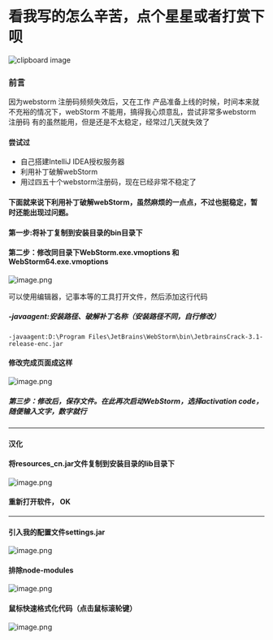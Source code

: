 # 看我写的怎么辛苦，点个星星或者打赏下呗
![clipboard image](https://user-images.githubusercontent.com/31888710/43787183-0402c67a-9a9d-11e8-8d44-1e8a02899d39.jpg)
### 前言
因为webstorm 注册码频频失效后，又在工作 产品准备上线的时候，时间本来就不充裕的情况下，webStorm 不能用，搞得我心烦意乱，尝试非常多webstorm 注册码 有的虽然能用，但是还是不太稳定，经常过几天就失效了
#### 尝试过
* 自己搭建IntelliJ IDEA授权服务器
* 利用补丁破解webStorm
* 用过四五十个webstorm注册码，现在已经非常不稳定了

#### 下面就来说下利用补丁破解webStorm，虽然麻烦的一点点，不过也挺稳定，暂时还能出现过问题。
#### 第一步:将补丁复制到安装目录的bin目录下
#### 第二步：修改同目录下WebStorm.exe.vmoptions 和WebStorm64.exe.vmoptions
![image.png](https://upload-images.jianshu.io/upload_images/6206911-b1d48408a635eb9b.png?imageMogr2/auto-orient/strip%7CimageView2/2/w/1240)

可以使用编辑器，记事本等的工具打开文件，然后添加这行代码
##### -javaagent:安装路径、破解补丁名称（安装路径不同，自行修改）

```
-javaagent:D:\Program Files\JetBrains\WebStorm\bin\JetbrainsCrack-3.1-release-enc.jar
```
#### 修改完成页面成这样
![image.png](https://upload-images.jianshu.io/upload_images/6206911-29cbef5fd6d2d733.png?imageMogr2/auto-orient/strip%7CimageView2/2/w/1240)
##### 第三步：修改后，保存文件。在此再次启动WebStorm，选择activation code，随便输入文字，数字就行
<hr>

#### 汉化
#### 将resources_cn.jar文件复制到安装目录的lib目录下

![image.png](https://upload-images.jianshu.io/upload_images/6206911-2bf7cc36dfdffba2.png?imageMogr2/auto-orient/strip%7CimageView2/2/w/1240)
#### 重新打开软件， OK
<hr>

#### 引入我的配置文件settings.jar
![image.png](https://upload-images.jianshu.io/upload_images/6206911-c20e04d7550fecb4.png?imageMogr2/auto-orient/strip%7CimageView2/2/w/1240)

####  排除node-modules
![image.png](https://upload-images.jianshu.io/upload_images/6206911-38beb0a60e2cbd20.png?imageMogr2/auto-orient/strip%7CimageView2/2/w/1240)
#### 鼠标快速格式化代码（点击鼠标滚轮键）
![image.png](https://upload-images.jianshu.io/upload_images/6206911-60d80c5f86620578.png?imageMogr2/auto-orient/strip%7CimageView2/2/w/1240)






